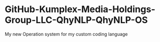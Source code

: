 # GitHub-Kumplex-Media-Holdings-Group-LLC-QhyNLP-QhyNLP-OS
My new Operation system for my custom coding language
